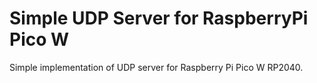 # Simple UDP Server for RaspberryPi Pico W

Simple implementation of UDP server for Raspberry Pi Pico W RP2040.
